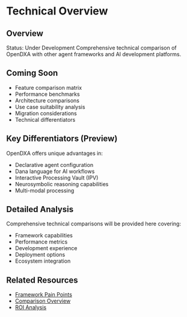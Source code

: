 # Technical Overview

## Overview
Status: Under Development
Comprehensive technical comparison of OpenDXA with other agent frameworks and AI development platforms.

## Coming Soon

- Feature comparison matrix
- Performance benchmarks
- Architecture comparisons
- Use case suitability analysis
- Migration considerations
- Technical differentiators

## Key Differentiators (Preview)

OpenDXA offers unique advantages in:
- Declarative agent configuration
- Dana language for AI workflows
- Interactive Processing Vault (IPV)
- Neurosymbolic reasoning capabilities
- Multi-modal processing

## Detailed Analysis

Comprehensive technical comparisons will be provided here covering:
- Framework capabilities
- Performance metrics
- Development experience
- Deployment options
- Ecosystem integration

## Related Resources

- [Framework Pain Points](framework-pain-points.md)
- [Comparison Overview](../README.md)
- [ROI Analysis](../roi-analysis/README.md)